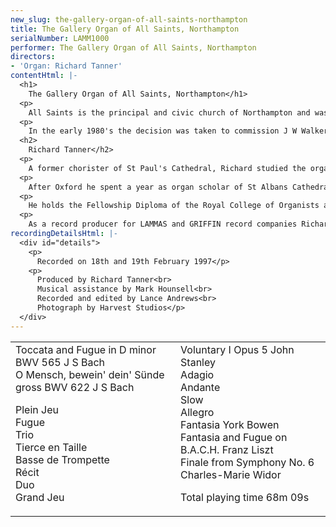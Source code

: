 ```yaml
---
new_slug: the-gallery-organ-of-all-saints-northampton
title: The Gallery Organ of All Saints, Northampton
serialNumber: LAMM1000
performer: The Gallery Organ of All Saints, Northampton
directors:
- 'Organ: Richard Tanner'
contentHtml: |-
  <h1>
    The Gallery Organ of All Saints, Northampton</h1>
  <p>
    All Saints is the principal and civic church of Northampton and was built in the last quarter of the 17th century on the site of an earlier Collegiate Church. An organ by Schwarbrick was built circa 1730 and rebuilt beyond recognition during the nineteenth and twentieth centuries.</p>
  <p>
    In the early 1980's the decision was taken to commission J W Walker and Sons to build two organs. The modest two manual chancel organ (1981) provides accompaniment for the choir in the performance of the English choral tradition and liturgy. The gallery organ (1983) is a recital instrument designed to play the major repertoire from all periods. However for congregational accompaniment the Great and Pedal divisions are playable from the chancel organ by a secondary electric action as is the Orchestral Trumpet.</p>
  <h2>
    Richard Tanner</h2>
  <p>
    A former chorister of St Paul's Cathedral, Richard studied the organ with Robert Gower at Radley College and since 1987 with David Sanger at the Royal Academy of Music and Oxford University. As organ scholar of Exeter College, Oxford he was responsible for organising and directing the choir of men and boys.</p>
  <p>
    After Oxford he spent a year as organ scholar of St Albans Cathedral where he worked with Dr Barry Rose. In September 1993 he came to All Saints, Northampton as Director of Music where he has developed the musical tradition - the training of the boys and men, the founding of a girls' choir, planning tours and organising concerts. A particularly rewarding project has been the encouragement of singing in broken-voiced choristers. The choir has visited The Lake District, Wales, Poitiers (France), New York and Newport Rhode Island (USA) and sung in many English Cathedrals under Richard's direction. LAMMAS records have released a compact disc recording of the choirs of All Saints called A Celebration of British Cathedral Music. Whilst in Northampton Richard has been teaching piano as well as being accompanist at Northampton School for Boys and has taught singing and organ at Wellingborough School.</p>
  <p>
    He holds the Fellowship Diploma of the Royal College of Organists and enjoys giving organ recitals, mostly in the UK, but has also performed in Italy (1995) and India (1997). He also performs widely with the soprano Philippa Hyde.</p>
  <p>
    As a record producer for LAMMAS and GRIFFIN record companies Richard has worked with Hereford and Chichester Cathedral choirs, St Albans Cathedral Girls Choir and Westminster Abbey choir.</p>
recordingDetailsHtml: |-
  <div id="details">
    <p>
      Recorded on 18th and 19th February 1997</p>
    <p>
      Produced by Richard Tanner<br>
      Musical assistance by Mark Hounsell<br>
      Recorded and edited by Lance Andrews<br>
      Photograph by Harvest Studios</p>
  </div>
---
```


<table class="tracktable">
  <tbody>
    <tr>
      <td class="column1">
        <span class="trackname">Toccata and Fugue in D minor BWV 565</span> <span class="composer">J S Bach</span><br>
        <span class="trackname">O Mensch, bewein' dein' Sünde gross BWV 622</span> <span class="composer">J S Bach</span>
        <p>
          <span class="trackname">Plein Jeu</span><br>
          <span class="trackname">Fugue</span><br>
          <span class="trackname">Trio</span><br>
          <span class="trackname">Tierce en Taille</span><br>
          <span class="trackname">Basse de Trompette</span><br>
          <span class="trackname">Récit</span><br>
          <span class="trackname">Duo</span><br>
          <span class="trackname">Grand Jeu</span></p>
      </td>
      <td class="column2">
        <span class="trackname">Voluntary I Opus 5</span> <span class="composer">John Stanley</span><br>
        <span class="trackname">Adagio</span><br>
        <span class="trackname">Andante</span><br>
        <span class="trackname">Slow</span><br>
        <span class="trackname">Allegro</span><br>
        <span class="trackname">Fantasia</span> <span class="composer">York Bowen</span><br>
        <span class="trackname">Fantasia and Fugue on B.A.C.H.</span> <span class="composer">Franz Liszt</span><br>
        <span class="trackname">Finale from Symphony No. 6</span> <span class="composer">Charles-Marie Widor</span>
        <p>					<span id="playingtime">Total playing time 68m 09s</span></p>
      </td>
    </tr>
  </tbody>
</table>
